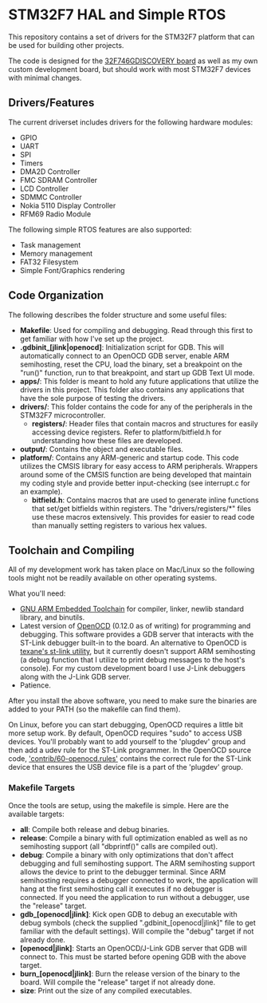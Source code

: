 # STM32F7 HAL and Simple RTOS
This repository contains a set of drivers for the STM32F7 platform that can be used for building other projects.

The code is designed for the <a href="http://www.st.com/en/evaluation-tools/32f746gdiscovery.html">32F746GDISCOVERY board</a> as well as my own custom development board, but should work with most STM32F7 devices with minimal changes.

## Drivers/Features
The current driverset includes drivers for the following hardware modules:
* GPIO
* UART
* SPI
* Timers
* DMA2D Controller
* FMC SDRAM Controller
* LCD Controller
* SDMMC Controller
* Nokia 5110 Display Controller
* RFM69 Radio Module

The following simple RTOS features are also supported:
* Task management
* Memory management
* FAT32 Filesystem
* Simple Font/Graphics rendering

## Code Organization
The following describes the folder structure and some useful files:
* **Makefile**: Used for compiling and debugging. Read through this first to get familiar with how I've set up the project.
* **.gdbinit_[jlink|openocd]**: Initialization script for GDB. This will automatically connect to an OpenOCD GDB server, enable ARM semihosting, reset the CPU, load the binary, set a breakpoint on the "run()" function, run to that breakpoint, and start up GDB Text UI mode.
* **apps/**: This folder is meant to hold any future applications that utilize the drivers in this project. This folder also contains any applications that have the sole purpose of testing the drivers.
* **drivers/**: This folder contains the code for any of the peripherals in the STM32F7 microcontroller.
    * **registers/**: Header files that contain macros and structures for easily accessing device registers. Refer to platform/bitfield.h for understanding how these files are developed.
* **output/**: Contains the object and executable files.
* **platform/**: Contains any ARM-generic and startup code. This code utilizes the CMSIS library for easy access to ARM peripherals. Wrappers around some of the CMSIS function are being developed that maintain my coding style and provide better input-checking (see interrupt.c for an example).
    * **bitfield.h**: Contains macros that are used to generate inline functions that set/get bitfields within registers. The "drivers/registers/*" files use these macros extensively. This provides for easier to read code than manually setting registers to various hex values.

## Toolchain and Compiling
All of my development work has taken place on Mac/Linux so the following tools might not be readily available on other operating systems.

What you'll need:
* <a href="https://developer.arm.com/open-source/gnu-toolchain/gnu-rm/downloads">GNU ARM Embedded Toolchain</a> for compiler, linker, newlib standard library, and binutils.
* Latest version of <a href="https://github.com/ntfreak/openocd">OpenOCD</a> (0.12.0 as of writing) for programming and debugging. This software provides a GDB server that interacts with the ST-Link debugger built-in to the board. An alternative to OpenOCD is <a href="https://github.com/texane/stlink">texane's st-link utility</a>, but it currently doesn't support ARM semihosting (a debug function that I utilize to print debug messages to the host's console). For my custom development board I use J-Link debuggers along with the J-Link GDB server.
* Patience.

After you install the above software, you need to make sure the binaries are added to your PATH (so the makefile can find them).

On Linux, before you can start debugging, OpenOCD requires a little bit more setup work. By default, OpenOCD requires "sudo" to access USB devices. You'll probably want to add yourself to the 'plugdev' group and then add a udev rule for the ST-Link programmer. In the OpenOCD source code, <a href="https://github.com/ntfreak/openocd/blob/master/contrib/60-openocd.rules">'contrib/60-openocd.rules'</a> contains the correct rule for the ST-Link device that ensures the USB device file is a part of the 'plugdev' group.

### Makefile Targets
Once the tools are setup, using the makefile is simple. Here are the available targets:
* **all**: Compile both release and debug binaries.
* **release**: Compile a binary with full optimization enabled as well as no semihosting support (all "dbprintf()" calls are compiled out).
* **debug**: Compile a binary with only optimizations that don't affect debugging and full semihosting support. The ARM semihosting support allows the device to print to the debugger terminal. Since ARM semihosting requires a debugger connected to work, the application will hang at the first semihosting call it executes if no debugger is connected. If you need the application to run without a debugger, use the "release" target.
* **gdb_[openocd|jlink]**: Kick open GDB to debug an executable with debug symbols (check the supplied ".gdbinit_[openocd|jlink]" file to get familiar with the default settings). Will compile the "debug" target if not already done.
* **[openocd|jlink]**: Starts an OpenOCD/J-Link GDB server that GDB will connect to. This must be started before opening GDB with the above target.
* **burn_[openocd|jlink]**: Burn the release version of the binary to the board. Will compile the "release" target if not already done.
* **size**: Print out the size of any compiled executables.

